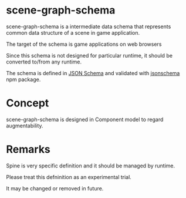 # scene-graph-schema

scene-graph-schema is a intermediate data schema that represents common data structure of a scene in game application.

The target of the schema is game applications on web browsers

Since this schema is not designed for particular runtime, it should be converted to/from any runtime.

The schema is defined in [JSON Schema](http://json-schema.org/) and validated with [jsonschema](https://www.npmjs.com/package/jsonschema) npm package.


# Concept

scene-graph-schema is designed in Component model to regard augmentability.


# Remarks

Spine is very specific definition and it should be managed by runtime.

Please treat this defninition as an experimental trial.

It may be changed or removed in future.
